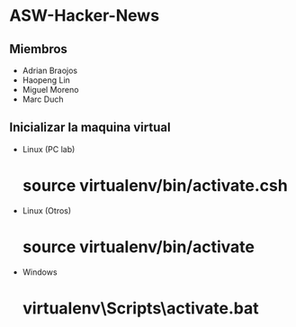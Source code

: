 # ASW-Hacker-News

Miembros
-------------
* Adrian Braojos
* Haopeng Lin
* Miguel Moreno
* Marc Duch

Inicializar la maquina virtual
-------------
* Linux (PC lab)
    # source virtualenv/bin/activate.csh
* Linux (Otros)
    # source virtualenv/bin/activate
* Windows
    # virtualenv\Scripts\activate.bat

